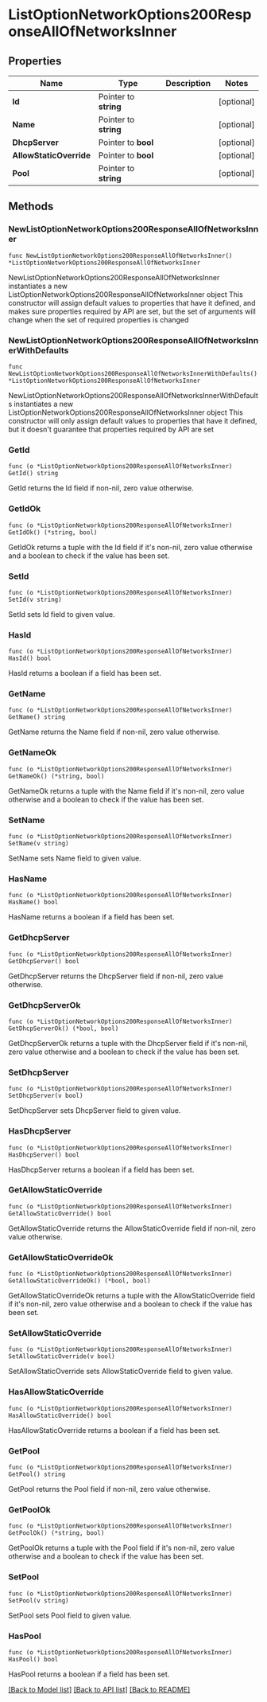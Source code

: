 # ListOptionNetworkOptions200ResponseAllOfNetworksInner

## Properties

Name | Type | Description | Notes
------------ | ------------- | ------------- | -------------
**Id** | Pointer to **string** |  | [optional] 
**Name** | Pointer to **string** |  | [optional] 
**DhcpServer** | Pointer to **bool** |  | [optional] 
**AllowStaticOverride** | Pointer to **bool** |  | [optional] 
**Pool** | Pointer to **string** |  | [optional] 

## Methods

### NewListOptionNetworkOptions200ResponseAllOfNetworksInner

`func NewListOptionNetworkOptions200ResponseAllOfNetworksInner() *ListOptionNetworkOptions200ResponseAllOfNetworksInner`

NewListOptionNetworkOptions200ResponseAllOfNetworksInner instantiates a new ListOptionNetworkOptions200ResponseAllOfNetworksInner object
This constructor will assign default values to properties that have it defined,
and makes sure properties required by API are set, but the set of arguments
will change when the set of required properties is changed

### NewListOptionNetworkOptions200ResponseAllOfNetworksInnerWithDefaults

`func NewListOptionNetworkOptions200ResponseAllOfNetworksInnerWithDefaults() *ListOptionNetworkOptions200ResponseAllOfNetworksInner`

NewListOptionNetworkOptions200ResponseAllOfNetworksInnerWithDefaults instantiates a new ListOptionNetworkOptions200ResponseAllOfNetworksInner object
This constructor will only assign default values to properties that have it defined,
but it doesn't guarantee that properties required by API are set

### GetId

`func (o *ListOptionNetworkOptions200ResponseAllOfNetworksInner) GetId() string`

GetId returns the Id field if non-nil, zero value otherwise.

### GetIdOk

`func (o *ListOptionNetworkOptions200ResponseAllOfNetworksInner) GetIdOk() (*string, bool)`

GetIdOk returns a tuple with the Id field if it's non-nil, zero value otherwise
and a boolean to check if the value has been set.

### SetId

`func (o *ListOptionNetworkOptions200ResponseAllOfNetworksInner) SetId(v string)`

SetId sets Id field to given value.

### HasId

`func (o *ListOptionNetworkOptions200ResponseAllOfNetworksInner) HasId() bool`

HasId returns a boolean if a field has been set.

### GetName

`func (o *ListOptionNetworkOptions200ResponseAllOfNetworksInner) GetName() string`

GetName returns the Name field if non-nil, zero value otherwise.

### GetNameOk

`func (o *ListOptionNetworkOptions200ResponseAllOfNetworksInner) GetNameOk() (*string, bool)`

GetNameOk returns a tuple with the Name field if it's non-nil, zero value otherwise
and a boolean to check if the value has been set.

### SetName

`func (o *ListOptionNetworkOptions200ResponseAllOfNetworksInner) SetName(v string)`

SetName sets Name field to given value.

### HasName

`func (o *ListOptionNetworkOptions200ResponseAllOfNetworksInner) HasName() bool`

HasName returns a boolean if a field has been set.

### GetDhcpServer

`func (o *ListOptionNetworkOptions200ResponseAllOfNetworksInner) GetDhcpServer() bool`

GetDhcpServer returns the DhcpServer field if non-nil, zero value otherwise.

### GetDhcpServerOk

`func (o *ListOptionNetworkOptions200ResponseAllOfNetworksInner) GetDhcpServerOk() (*bool, bool)`

GetDhcpServerOk returns a tuple with the DhcpServer field if it's non-nil, zero value otherwise
and a boolean to check if the value has been set.

### SetDhcpServer

`func (o *ListOptionNetworkOptions200ResponseAllOfNetworksInner) SetDhcpServer(v bool)`

SetDhcpServer sets DhcpServer field to given value.

### HasDhcpServer

`func (o *ListOptionNetworkOptions200ResponseAllOfNetworksInner) HasDhcpServer() bool`

HasDhcpServer returns a boolean if a field has been set.

### GetAllowStaticOverride

`func (o *ListOptionNetworkOptions200ResponseAllOfNetworksInner) GetAllowStaticOverride() bool`

GetAllowStaticOverride returns the AllowStaticOverride field if non-nil, zero value otherwise.

### GetAllowStaticOverrideOk

`func (o *ListOptionNetworkOptions200ResponseAllOfNetworksInner) GetAllowStaticOverrideOk() (*bool, bool)`

GetAllowStaticOverrideOk returns a tuple with the AllowStaticOverride field if it's non-nil, zero value otherwise
and a boolean to check if the value has been set.

### SetAllowStaticOverride

`func (o *ListOptionNetworkOptions200ResponseAllOfNetworksInner) SetAllowStaticOverride(v bool)`

SetAllowStaticOverride sets AllowStaticOverride field to given value.

### HasAllowStaticOverride

`func (o *ListOptionNetworkOptions200ResponseAllOfNetworksInner) HasAllowStaticOverride() bool`

HasAllowStaticOverride returns a boolean if a field has been set.

### GetPool

`func (o *ListOptionNetworkOptions200ResponseAllOfNetworksInner) GetPool() string`

GetPool returns the Pool field if non-nil, zero value otherwise.

### GetPoolOk

`func (o *ListOptionNetworkOptions200ResponseAllOfNetworksInner) GetPoolOk() (*string, bool)`

GetPoolOk returns a tuple with the Pool field if it's non-nil, zero value otherwise
and a boolean to check if the value has been set.

### SetPool

`func (o *ListOptionNetworkOptions200ResponseAllOfNetworksInner) SetPool(v string)`

SetPool sets Pool field to given value.

### HasPool

`func (o *ListOptionNetworkOptions200ResponseAllOfNetworksInner) HasPool() bool`

HasPool returns a boolean if a field has been set.


[[Back to Model list]](../README.md#documentation-for-models) [[Back to API list]](../README.md#documentation-for-api-endpoints) [[Back to README]](../README.md)


